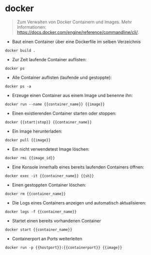 # docker

> Zum Verwalten von Docker Containern und Images.
> Mehr Informationen: <https://docs.docker.com/engine/reference/commandline/cli/>.

- Baut einen Container über eine Dockerfile im selben Verzeichnis

`docker build .`

- Zur Zeit laufende Container auflisten:

`docker ps`

- Alle Container auflisten (laufende und gestoppte):

`docker ps -a`

- Erzeuge einen Container aus einem Image und benenne ihn:

`docker run --name {{container_name}} {{image}}`

- Einen existierenden Container starten oder stoppen:

`docker {{start|stop}} {{container_name}}`

- Ein Image herunterladen:

`docker pull {{image}}`

- Ein nicht verwendetest Image löschen:

`docker rmi {{image_id}}`

- Eine Konsole innerhalb eines bereits laufenden Containers öffnen:

`docker exec -it {{container_name}} {{sh}}`

- Einen gestoppten Container löschen:

`docker rm {{container_name}}`

- Die Logs eines Containers anzeigen und automatisch aktualisieren:

`docker logs -f {{container_name}}`

- Startet einen bereits vorhandenen Container

`docker start {{container_name}}`

- Containerport an Ports weiterleiten

`docker run -p {{hostport}}:{{containerport}} {{image}}`

